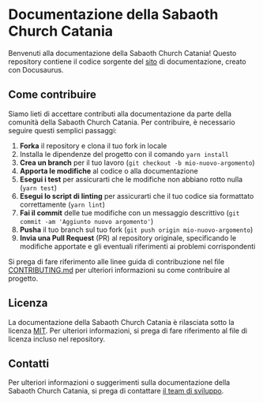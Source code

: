 # Documentazione della Sabaoth Church Catania

Benvenuti alla documentazione della Sabaoth Church Catania! Questo repository contiene il codice sorgente del [sito](https://sabaothctdocs.netlify.app) di documentazione, creato con Docusaurus.

## Come contribuire

Siamo lieti di accettare contributi alla documentazione da parte della comunità della Sabaoth Church Catania. Per contribuire, è necessario seguire questi semplici passaggi:

1.  **Forka** il repository e clona il tuo fork in locale
2.  Installa le dipendenze del progetto con il comando `yarn install`
3.  **Crea un branch** per il tuo lavoro (`git checkout -b mio-nuovo-argomento`)
4.  **Apporta le modifiche** al codice o alla documentazione
5.  **Esegui i test** per assicurarti che le modifiche non abbiano rotto nulla (`yarn test`)
6.  **Esegui lo script di linting** per assicurarti che il tuo codice sia formattato correttamente (`yarn lint`)
7.  **Fai il commit** delle tue modifiche con un messaggio descrittivo (`git commit -am 'Aggiunto nuovo argomento'`)
8.  **Pusha** il tuo branch sul tuo fork (`git push origin mio-nuovo-argomento`)
9.  **Invia una Pull Request** (PR) al repository originale, specificando le modifiche apportate e gli eventuali riferimenti ai problemi corrispondenti

Si prega di fare riferimento alle linee guida di contribuzione nel file [CONTRIBUTING.md](https://chat.openai.com/c/CONTRIBUTING.md) per ulteriori informazioni su come contribuire al progetto.

## Licenza

La documentazione della Sabaoth Church Catania è rilasciata sotto la licenza [MIT](https://chat.openai.com/c/LICENSE). Per ulteriori informazioni, si prega di fare riferimento al file di licenza incluso nel repository.

## Contatti

Per ulteriori informazioni o suggerimenti sulla documentazione della Sabaoth Church Catania, si prega di contattare [il team di sviluppo](mailto:simoneguarnuccio@gmail.com).
